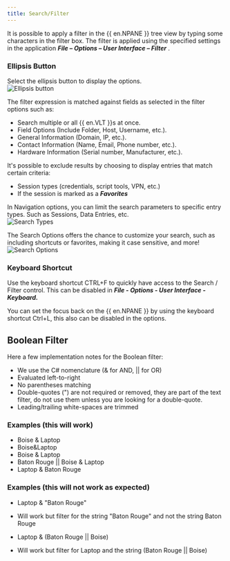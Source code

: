```yaml
---
title: Search/Filter
---
```

It is possible to apply a filter in the {{ en.NPANE }} tree view by typing some characters in the filter box. The filter is applied using the specified settings in the application ***File – Options – User Interface – Filter*** . 

### Ellipsis Button 

Select the ellipsis button to display the options.  
![Ellipsis button](/img/en/rdm/windows/clip11003.png) 

The filter expression is matched against fields as selected in the filter options such as:  

* Search multiple or all {{ en.VLT }}s at once. 
* Field Options (Include Folder, Host, Username, etc.). 
* General Information (Domain, IP, etc.). 
* Contact Information (Name, Email, Phone number, etc.). 
* Hardware Information (Serial number, Manufacturer, etc.). 

It's possible to exclude results by choosing to display entries that match certain criteria:  

* Session types (credentials, script tools, VPN, etc.) 
* If the session is marked as a ***Favorites*** 

In Navigation options, you can limit the search parameters to specific entry types. Such as Sessions, Data Entries, etc.  
![Search Types](/img/en/rdm/windows/clip11006.png) 

The Search Options offers the chance to customize your search, such as including shortcuts or favorites, making it case sensitive, and more!  
![Search Options](/img/en/rdm/windows/clip11012.png) 

### Keyboard Shortcut 

Use the keyboard shortcut CTRL+F to quickly have access to the Search / Filter control. This can be disabled in ***File - Options - User Interface - Keyboard.***  

You can set the focus back on the {{ en.NPANE }} by using the keyboard shortcut Ctrl+L, this also can be disabled in the options. 

## Boolean Filter 

Here a few implementation notes for the Boolean filter:  

* We use the C# nomenclature (& for AND, || for OR) 
* Evaluated left-to-right 
* No parentheses matching 
* Double-quotes (") are not required or removed, they are part of the text filter, do not use them unless you are looking for a double-quote. 
* Leading/trailing white-spaces are trimmed 

### Examples (this will work) 

* Boise & Laptop 
* Boise&Laptop 
* Boise & Laptop 
* Baton Rouge || Boise & Laptop 
* Laptop & Baton Rouge 

### Examples (this will not work as expected) 

* Laptop & "Baton Rouge" 
- Will work but filter for the string "Baton Rouge" and not the string Baton Rouge 
* Laptop & (Baton Rouge || Boise) 
- Will work but filter for Laptop and the string (Baton Rouge || Boise) 

